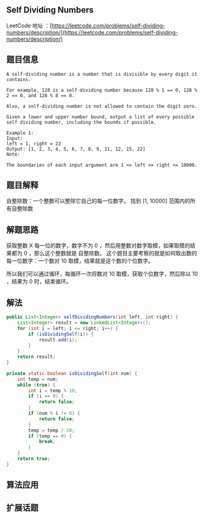 ## Self Dividing Numbers

LeetCode 地址 ：[https://leetcode.com/problems/self-dividing-numbers/description/](https://leetcode.com/problems/self-dividing-numbers/description/)

## 题目信息

    A self-dividing number is a number that is divisible by every digit it contains.
    
    For example, 128 is a self-dividing number because 128 % 1 == 0, 128 % 2 == 0, and 128 % 8 == 0.
    
    Also, a self-dividing number is not allowed to contain the digit zero.
    
    Given a lower and upper number bound, output a list of every possible self dividing number, including the bounds if possible.
    
    Example 1:
    Input: 
    left = 1, right = 22
    Output: [1, 2, 3, 4, 5, 6, 7, 8, 9, 11, 12, 15, 22]
    Note:
    
    The boundaries of each input argument are 1 <= left <= right <= 10000.

## 题目解释

自整除数：一个整数可以整除它自己的每一位数字。
找到  [1, 10000] 范围内的所有自整除数

## 解题思路

获取整数 X 每一位的数字，数字不为 0 ，然后用整数对数字取模，如果取模的结果都为 0 ，那么这个整数就是 自整除数。
这个题目主要考察的就是如何取出数的每一位数字：一个数对 10 取模，结果就是这个数的个位数字。

所以我们可以通过循环，每循环一次将数对 10 取模，获取个位数字，然后除以 10 ，结果为 0 时，结束循环。

## 解法

```java
public List<Integer> selfDividingNumbers(int left, int right) {
    List<Integer> result = new LinkedList<Integer>();
    for (int i = left; i <= right; i++) {
        if (isDividingSelf(i)) {
            result.add(i);
        }
    }
    return result;
}

private static boolean isDividingSelf(int num) {
    int temp = num;
    while (true) {
        int i = temp % 10;
        if (i == 0) {
            return false;
        }
        if (num % i != 0) {
            return false;
        }
        temp = temp / 10;
        if (temp == 0) {
            break;
        }
    }
    return true;
}
```

## 算法应用



## 扩展话题


